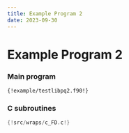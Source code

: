 ```yaml
---
title: Example Program 2
date: 2023-09-30
---
```


# Example Program 2

### Main program

```Fortran
{!example/testlibpq2.f90!}
```

### C subroutines
```C
{!src/wraps/c_FD.c!}
```